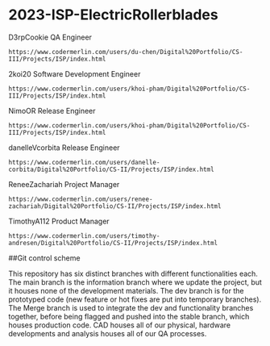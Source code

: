 # 2023-ISP-ElectricRollerblades

D3rpCookie QA Engineer
 	<br>

	https://www.codermerlin.com/users/du-chen/Digital%20Portfolio/CS-III/Projects/ISP/index.html

2koi20 Software Development Engineer
 	<br>

	https://www.codermerlin.com/users/khoi-pham/Digital%20Portfolio/CS-III/Projects/ISP/index.html
NimoOR Release Engineer
	<br>

	https://www.codermerlin.com/users/khoi-pham/Digital%20Portfolio/CS-III/Projects/ISP/index.html

danelleVcorbita Release Engineer
	<br>

	https://www.codermerlin.com/users/danelle-corbita/Digital%20Portfolio/CS-II/Projects/ISP/index.html

ReneeZachariah Project Manager
 	<br>

	https://www.codermerlin.com/users/renee-zachariah/Digital%20Portfolio/CS-II/Projects/ISP/index.html

TimothyA112 Product Manager
 	<br>

	https://www.codermerlin.com/users/timothy-andresen/Digital%20Portfolio/CS-II/Projects/ISP/index.html

##Git control scheme

This repository has six distinct branches with different functionalities each. The main branch is the information branch where we update the project, but it houses none of the development materials. The dev branch is for the prototyped code (new feature or hot fixes are put into temporary branches). The Merge branch is used to integrate the dev and functionality branches together, before being flagged and pushed into the stable branch, which houses production code. CAD houses all of our physical, hardware developments and analysis houses all of our QA processes.
